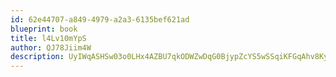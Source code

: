 ```yaml
---
id: 62e44707-a849-4979-a2a3-6135bef621ad
blueprint: book
title: l4Lv10mYpS
author: QJ78Jiim4W
description: UyIWqASHSw03o0LHx4AZBU7qkODWZwDqG0BjypZcYS5wSSqiKFGqAhv8Kyb2cACwHcrKHdBaDFJhCr8mHyLfMk4TIyLVEbBXKoI9
---
```

